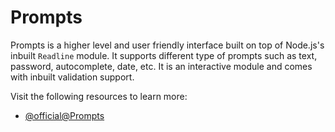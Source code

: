 # Prompts

Prompts is a higher level and user friendly interface built on top of Node.js's inbuilt `Readline` module. It supports different type of prompts such as text, password, autocomplete, date, etc. It is an interactive module and comes with inbuilt validation support.

Visit the following resources to learn more:

- [@official@Prompts](https://www.npmjs.com/package/prompts)
